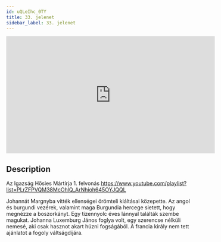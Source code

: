 ```yaml
---
id: uQLeIhc_0TY
title: 33. jelenet
sidebar_label: 33. jelenet
---
```


<iframe
  width="560"
  height="315"
  src="https://www.youtube.com/embed/uQLeIhc_0TY"
  title="YouTube video player"
  frameborder="0"
  allow="accelerometer; autoplay; clipboard-write; encrypted-media; gyroscope; picture-in-picture; web-share"
  referrerpolicy="strict-origin-when-cross-origin"
  allowfullscreen
></iframe>

## Description

Az Igazság Hősies Mártírja 1. felvonás
https://www.youtube.com/playlist?list=PLrZFPVQM38McOhlQ_ArNhioh645OYJQQL

Johannát Margnyba vitték ellenségei örömteli kiáltásai közepette. Az angol és burgundi vezérek, valamint maga Burgundia hercege sietett, hogy megnézze a boszorkányt. Egy tizennyolc éves lánnyal találták szembe magukat. Johanna Luxemburg János foglya volt, egy szerencse nélküli nemesé, aki csak hasznot akart húzni fogságából. A francia király nem tett ajánlatot a fogoly váltságdíjára.
